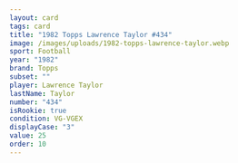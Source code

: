 ```yaml
---
layout: card
tags: card
title: "1982 Topps Lawrence Taylor #434"
image: /images/uploads/1982-topps-lawrence-taylor.webp
sport: Football
year: "1982"
brand: Topps
subset: ""
player: Lawrence Taylor
lastName: Taylor
number: "434"
isRookie: true
condition: VG-VGEX
displayCase: "3"
value: 25
order: 10
---
```

